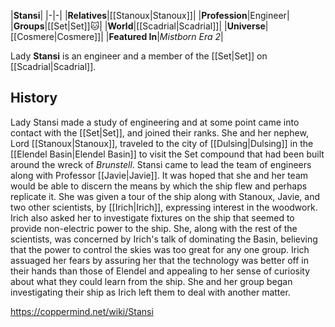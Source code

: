 |**Stansi**|
|-|-|
|**Relatives**|[[Stanoux\|Stanoux]]|
|**Profession**|Engineer|
|**Groups**|[[Set\|Set]]🐱︎|
|**World**|[[Scadrial\|Scadrial]]|
|**Universe**|[[Cosmere\|Cosmere]]|
|**Featured In**|*Mistborn Era 2*|

Lady **Stansi** is an engineer and a member of the [[Set\|Set]] on [[Scadrial\|Scadrial]].

## History
Lady Stansi made a study of engineering and at some point came into contact with the [[Set\|Set]], and joined their ranks. She and her nephew, Lord [[Stanoux\|Stanoux]], traveled to the city of [[Dulsing\|Dulsing]] in the [[Elendel Basin\|Elendel Basin]] to visit the Set compound that had been built around the wreck of *Brunstell*. Stansi came to lead the team of engineers along with Professor [[Javie\|Javie]]. It was hoped that she and her team would be able to discern the means by which the ship flew and perhaps replicate it. She was given a tour of the ship along with Stanoux, Javie, and two other scientists, by [[Irich\|Irich]], expressing interest in the woodwork. Irich also asked her to investigate fixtures on the ship that seemed to provide non-electric power to the ship. She, along with the rest of the scientists, was concerned by Irich's talk of dominating the Basin, believing that the power to control the skies was too great for any one group. Irich assuaged her fears by assuring her that the technology was better off in their hands than those of Elendel and appealing to her sense of curiosity about what they could learn from the ship. She and her group began investigating their ship as Irich left them to deal with another matter.



https://coppermind.net/wiki/Stansi